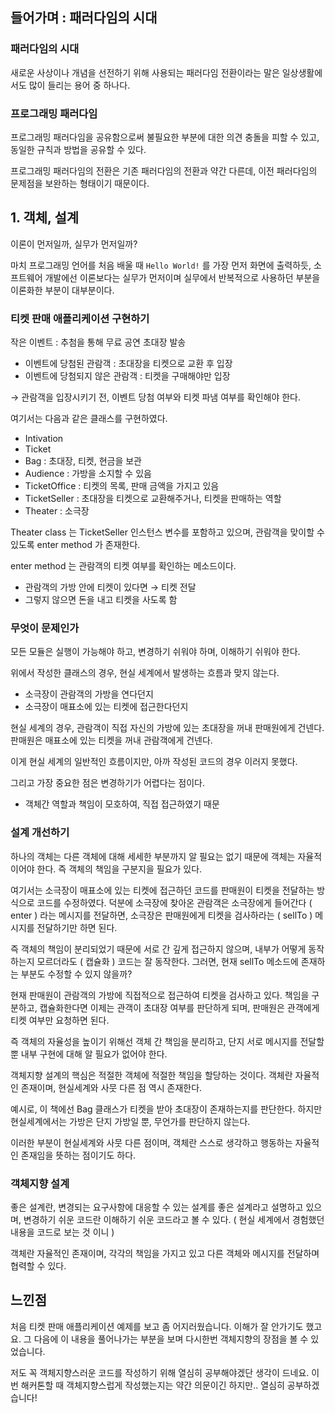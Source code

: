 ## 들어가며 : 패러다임의 시대

### 패러다임의 시대

새로운 사상이나 개념을 선전하기 위해 사용되는 패러다임 전환이라는 말은 일상생활에서도 많이 들리는 용어 중 하나다.

### 프로그래밍 패러다임

프로그래밍 패러다임을 공유함으로써 불필요한 부분에 대한 의견 충돌을 피할 수 있고, 동일한 규칙과 방법을 공유할 수 있다.

프로그래밍 패러다임의 전환은 기존 패러다임의 전환과 약간 다른데, 이전 패러다임의 문제점을 보완하는 형태이기 때문이다.

## 1. 객체, 설계

이론이 먼저일까, 실무가 먼저일까?

마치 프로그래밍 언어를 처음 배울 때 `Hello World!` 를 가장 먼저 화면에 출력하듯, 소프트웨어 개발에선 이론보다는 실무가 먼저이며 실무에서 반복적으로 사용하던 부분을 이론화한 부분이 대부분이다.

### 티켓 판매 애플리케이션 구현하기

작은 이벤트 : 추첨을 통해 무료 공연 초대장 발송

- 이벤트에 당첨된 관람객 : 초대장을 티켓으로 교환 후 입장
- 이벤트에 당첨되지 않은 관람객 : 티켓을 구매해야만 입장

→ 관람객을 입장시키기 전, 이벤트 당첨 여부와 티켓 파냄 여부를 확인해야 한다.

여기서는 다음과 같은 클래스를 구현하였다.

- Intivation
- Ticket
- Bag : 초대장, 티켓, 현금을 보관
- Audience : 가방을 소지할 수 있음
- TicketOffice : 티켓의 목록, 판매 금액을 가지고 있음
- TicketSeller : 초대장을 티켓으로 교환해주거나, 티켓을 판매하는 역할
- Theater : 소극장

Theater class 는 TicketSeller 인스턴스 변수를 포함하고 있으며, 관람객을 맞이할 수 있도록 enter method 가 존재한다.

enter method 는 관람객의 티켓 여부를 확인하는 메소드이다.

- 관람객의 가방 안에 티켓이 있다면 → 티켓 전달
- 그렇지 않으면 돈을 내고 티켓을 사도록 함

### 무엇이 문제인가

모든 모듈은 실행이 가능해야 하고, 변경하기 쉬워야 하며, 이해하기 쉬워야 한다.

위에서 작성한 클래스의 경우, 현실 세계에서 발생하는 흐름과 맞지 않는다.

- 소극장이 관람객의 가방을 연다던지
- 소극장이 매표소에 있는 티켓에 접근한다던지

현실 세계의 경우, 관람객이 직접 자신의 가방에 있는 초대장을 꺼내 판매원에게 건넨다. 판매원은 매표소에 있는 티켓을 꺼내 관람객에게 건넨다.

이게 현실 세계의 일반적인 흐름이지만, 아까 작성된 코드의 경우 이러지 못했다.

그리고 가장 중요한 점은 변경하기가 어렵다는 점이다.

- 객체간 역할과 책임이 모호하여, 직접 접근하였기 때문

### 설계 개선하기

하나의 객체는 다른 객체에 대해 세세한 부분까지 알 필요는 없기 때문에 객체는 자율적이어야 한다. 즉 객체의 책임을 구분지을 필요가 있다.

여기서는 소극장이 매표소에 있는 티켓에 접근하던 코드를 판매원이 티켓을 전달하는 방식으로 코드를 수정하였다. 덕분에 소극장에 찾아온 관람객은 소극장에게 들어간다 ( enter ) 라는 메시지를 전달하면, 소극장은 판매원에게 티켓을 검사하라는 ( sellTo ) 메시지를 전달하기만 하면 된다.

즉 객체의 책임이 분리되었기 때문에 서로 간 깊게 접근하지 않으며, 내부가 어떻게 동작하는지 모르더라도 ( 캡슐화 ) 코드는 잘 동작한다. 그러면, 현재 sellTo 메소드에 존재하는 부분도 수정할 수 있지 않을까?

현재 판매원이 관람객의 가방에 직접적으로 접근하여 티켓을 검사하고 있다. 책임을 구분하고, 캡슐화한다면 이제는 관객이 초대장 여부를 판단하게 되며, 판매원은 관객에게 티켓 여부만 요청하면 된다.

즉 객체의 자율성을 높이기 위해선 객체 간 책임을 분리하고, 단지 서로 메시지를 전달할 뿐 내부 구현에 대해 알 필요가 없어야 한다.

객체지향 설계의 핵심은 적절한 객체에 적절한 책임을 할당하는 것이다. 객체란 자율적인 존재이며, 현실세계와 사뭇 다른 점 역시 존재한다.

예시로, 이 책에선 Bag 클래스가 티켓을 받아 초대장이 존재하는지를 판단한다. 하지만 현실세계에서는 가방은 단지 가방일 뿐, 무언가를 판단하지 않는다.

이러한 부분이 현실세계와 사뭇 다른 점이며, 객체란 스스로 생각하고 행동하는 자율적인 존재임을 뜻하는 점이기도 하다.

### 객체지향 설계

좋은 설계란, 변경되는 요구사항에 대응할 수 있는 설계를 좋은 설계라고 설명하고 있으며, 변경하기 쉬운 코드란 이해하기 쉬운 코드라고 볼 수 있다. ( 현실 세계에서 경험했던 내용을 코드로 보는 것 이니 ) 

객체란 자율적인 존재이며, 각각의 책임을 가지고 있고 다른 객체와 메시지를 전달하며 협력할 수 있다.

## 느낀점

처음 티켓 판매 애플리케이션 예제를 보고 좀 어지러웠습니다. 이해가 잘 안가기도 했고요. 그 다음에 이 내용을 풀어나가는 부분을 보며 다시한번 객체지향의 장점을 볼 수 있었습니다.

저도 꼭 객체지향스러운 코드를 작성하기 위해 열심히 공부해야겠단 생각이 드네요. 이번 해커톤할 때 객체지향스럽게 작성했는지는 약간 의문이긴 하지만.. 열심히 공부하겠습니다!
